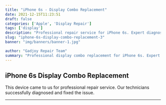 ```yaml
---
title: "iPhone 6s - Display Combo Replacement"
date: 2021-12-15T11:23:51
draft: false
categories: ['Apple', 'Display Repair']
tags: ['display']
description: "Professional repair service for iPhone 6s. Expert diagnosis and quality repairs in Bangalore."
slug: "iphone-6s-display-combo-replacement-3"
banner: "img/banners/banner-1.jpg"

author: "Gadjoy Repair Team"
summary: "Professional display combo replacement for iPhone 6s. Expert technicians, quality parts, warranty included."
---
```


## iPhone 6s Display Combo Replacement

This device came to us for professional repair service. Our technicians successfully diagnosed and fixed the issue.

---